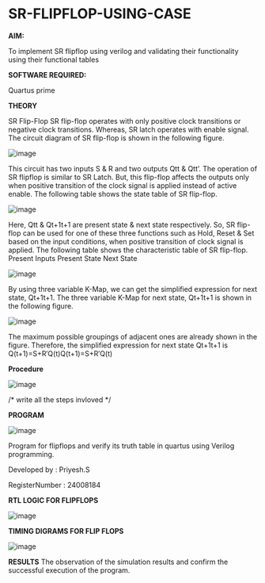 # SR-FLIPFLOP-USING-CASE

**AIM:**

To implement  SR flipflop using verilog and validating their functionality using their functional tables

**SOFTWARE REQUIRED:**

Quartus prime

**THEORY**

SR Flip-Flop SR flip-flop operates with only positive clock transitions or negative clock transitions. Whereas, SR latch operates with enable signal. The circuit diagram of SR flip-flop is shown in the following figure.

![image](https://github.com/naavaneetha/SR-FLIPFLOP-USING-CASE/assets/154305477/0f710028-ad52-4d3e-9276-8714cf023a25)

 
This circuit has two inputs S & R and two outputs Qtt & Qtt’. The operation of SR flipflop is similar to SR Latch. But, this flip-flop affects the outputs only when positive transition of the clock signal is applied instead of active enable. The following table shows the state table of SR flip-flop.

![image](https://github.com/naavaneetha/SR-FLIPFLOP-USING-CASE/assets/154305477/dabfc4f4-87e3-4cbc-9472-f89ee1b5ed30)

 
Here, Qtt & Qt+1t+1 are present state & next state respectively. So, SR flip-flop can be used for one of these three functions such as Hold, Reset & Set based on the input conditions, when positive transition of clock signal is applied. The following table shows the characteristic table of SR flip-flop. Present Inputs Present State Next State

![image](https://github.com/naavaneetha/SR-FLIPFLOP-USING-CASE/assets/154305477/dd90d16c-aec5-4290-a586-e2346b1e9eb5)

 
By using three variable K-Map, we can get the simplified expression for next state, Qt+1t+1. The three variable K-Map for next state, Qt+1t+1 is shown in the following figure.

![image](https://github.com/naavaneetha/SR-FLIPFLOP-USING-CASE/assets/154305477/473efad6-d70b-4ca7-aeb7-898bbfca319f)

 
The maximum possible groupings of adjacent ones are already shown in the figure. Therefore, the simplified expression for next state Qt+1t+1 is Q(t+1)=S+R′Q(t)Q(t+1)=S+R′Q(t)

**Procedure**



![image](https://github.com/user-attachments/assets/94740de7-9fac-473f-aeb9-0f3287e021da)

/* write all the steps invloved */

**PROGRAM**





![image](https://github.com/user-attachments/assets/fd432048-6347-4c1a-b7f9-86ce26e2c1f7)


Program for flipflops and verify its truth table in quartus using Verilog programming.

Developed by : Priyesh.S


RegisterNumber : 24008184


**RTL LOGIC FOR FLIPFLOPS**


![image](https://github.com/user-attachments/assets/aed811c2-5d1f-421a-97eb-bb47126084e6)

**TIMING DIGRAMS FOR FLIP FLOPS**



![image](https://github.com/user-attachments/assets/b9ec4def-aa08-4df8-921f-82d79456b082)





**RESULTS**
 The observation of the simulation results and confirm the successful
 execution of the program.
